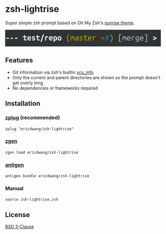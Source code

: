 # zsh-lightrise

Super simple zsh prompt based on Oh My Zsh's
[sunrise theme](https://github.com/robbyrussell/oh-my-zsh/wiki/Themes#sunrise).

![Screenshot](screenshot.png)

## Features
- Git information via zsh's builtin
[vcs_info](http://zsh.sourceforge.net/Doc/Release/User-Contributions.html#Version-Control-Information)
- Only the current and parent directories are shown so the prompt doesn't get
  overly long
- No dependencies or frameworks required

## Installation
### [zplug](https://github.com/b4b4r07/zplug) (recommended)
`zplug "ericdwang/zsh-lightrise"`

### [zgen](https://github.com/tarjoilija/zgen)
`zgen load ericdwang/zsh-lightrise`

### [antigen](https://github.com/zsh-users/antigen)
`antigen bundle ericdwang/zsh-lightrise`

### Manual
`source zsh-lightrise.zsh`

## License
[BSD 3-Clause](https://opensource.org/licenses/BSD-3-Clause)
